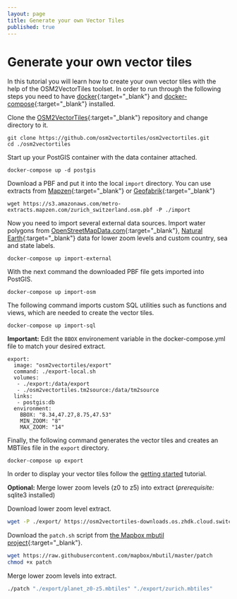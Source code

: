 ```yaml
---
layout: page
title: Generate your own Vector Tiles
published: true
---
```


# Generate your own vector tiles

In this tutorial you will learn how to create your own vector tiles with the help of the OSM2VectorTiles toolset. In order to run through the following steps you need to have [docker](https://docs.docker.com/engine/installation/){:target="_blank"} and [docker-compose](https://docs.docker.com/compose/install/){:target="_blank"} installed.

Clone the [OSM2VectorTiles](https://github.com/osm2vectortiles/osm2vectortiles){:target="_blank"} repository and change directory to it.

```
git clone https://github.com/osm2vectortiles/osm2vectortiles.git
cd ./osm2vectortiles
```

Start up your PostGIS container with the data container attached.

```
docker-compose up -d postgis
```

Download a PBF and put it into the local `import` directory.
You can use extracts from [Mapzen](https://mapzen.com/data/metro-extracts){:target="_blank"}
or [Geofabrik](http://download.geofabrik.de/){:target="_blank"}

```
wget https://s3.amazonaws.com/metro-extracts.mapzen.com/zurich_switzerland.osm.pbf -P ./import
```

Now you need to import several external data sources.
Import water polygons from [OpenStreetMapData.com](http://openstreetmapdata.com/data/water-polygons){:target="_blank"}, [Natural Earth](http://www.naturalearthdata.com/){:target="_blank"} data for lower zoom levels and custom country, sea and state labels.

```
docker-compose up import-external
```

With the next command the downloaded PBF file gets imported into PostGIS.

```
docker-compose up import-osm
```

The following command imports custom SQL utilities such as functions and views, which are needed to create the vector tiles.

```
docker-compose up import-sql
```

**Important:** Edit the `BBOX` environement variable in the docker-compose.yml file to match your desired extract.

```
export:
  image: "osm2vectortiles/export"
  command: ./export-local.sh
  volumes:
   - ./export:/data/export
   - ./osm2vectortiles.tm2source:/data/tm2source
  links:
   - postgis:db
  environment:
    BBOX: "8.34,47.27,8.75,47.53"
    MIN_ZOOM: "8"
    MAX_ZOOM: "14"
```

Finally, the following command generates the vector tiles and creates an MBTiles file in the `export` directory.

```
docker-compose up export
```

In order to display your vector tiles follow the [getting started](/docs/getting-started) tutorial.

**Optional:** Merge lower zoom levels (z0 to z5) into extract (_prerequisite:_ sqlite3 installed)

Download lower zoom level extract.

```bash
wget -P ./export/ https://osm2vectortiles-downloads.os.zhdk.cloud.switch.ch/v2.0/planet_z0-z5.mbtiles
```

Download the `patch.sh` script from [the Mapbox mbutil project](https://github.com/mapbox/mbutil){:target="_blank"}.

```bash
wget https://raw.githubusercontent.com/mapbox/mbutil/master/patch
chmod +x patch
```

Merge lower zoom levels into extract.

```bash
./patch "./export/planet_z0-z5.mbtiles" "./export/zurich.mbtiles"
```

